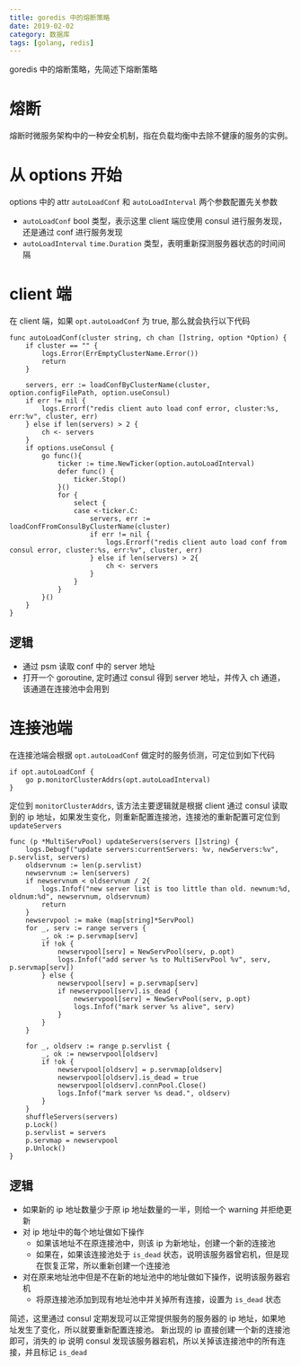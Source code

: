 ```yaml
---
title: goredis 中的熔断策略
date: 2019-02-02
category: 数据库
tags: [golang, redis]
---
```


goredis 中的熔断策略，先简述下熔断策略

# 熔断

熔断时微服务架构中的一种安全机制，指在负载均衡中去除不健康的服务的实例。

# 从 options 开始

options 中的 attr `autoLoadConf` 和 `autoLoadInterval` 两个参数配置先关参数

- `autoLoadConf`
  bool 类型，表示这里 client 端应使用 consul 进行服务发现，还是通过 conf 进行服务发现
- `autoLoadInterval`
  `time.Duration` 类型，表明重新探测服务器状态的时间间隔

# client 端

在 client 端，如果 `opt.autoLoadConf` 为 true, 那么就会执行以下代码

```golang
func autoLoadConf(cluster string, ch chan []string, option *Option) {
    if cluster == "" {
        logs.Error(ErrEmptyClusterName.Error())
        return
    }

    servers, err := loadConfByClusterName(cluster, option.configFilePath, option.useConsul)
    if err != nil {
        logs.Errorf("redis client auto load conf error, cluster:%s, err:%v", cluster, err)
    } else if len(servers) > 2 {
        ch <- servers
    }
    if options.useConsul {
        go func(){
            ticker := time.NewTicker(option.autoLoadInterval)
            defer func() {
                ticker.Stop()
            }()
            for {
                select {
                case <-ticker.C:
                    servers, err := loadConfFromConsulByClusterName(cluster)
                    if err != nil {
                        logs.Errorf("redis client auto load conf from consul error, cluster:%s, err:%v", cluster, err)
                    } else if len(servers) > 2{
                        ch <- servers
                    }
                }
            }
        }()
    }
}
```

## 逻辑

- 通过 psm 读取 conf 中的 server 地址
- 打开一个 goroutine, 定时通过 consul 得到 server 地址，并传入 ch 通道，该通道在连接池中会用到

# 连接池端

在连接池端会根据 `opt.autoLoadConf` 做定时的服务侦测，可定位到如下代码

```golang
if opt.autoLoadConf {
    go p.monitorClusterAddrs(opt.autoLoadInterval)
}
```

定位到 `monitorClusterAddrs`, 该方法主要逻辑就是根据 client 通过 consul 读取到的 ip 地址，如果发生变化，则重新配置连接池，连接池的重新配置可定位到 `updateServers`

```golang
func (p *MultiServPool) updateServers(servers []string) {
    logs.Debugf("update servers:currentServers: %v, newServers:%v", p.servlist, servers)
    oldservnum := len(p.servlist)
    newservnum := len(servers)
    if newservnum < oldservnum / 2{
        logs.Infof("new server list is too little than old. newnum:%d, oldnum:%d", newservnum, oldservnum)
        return
    }
    newservpool := make (map[string]*ServPool)
    for _, serv := range servers {
        _, ok := p.servmap[serv]
        if !ok {
            newservpool[serv] = NewServPool(serv, p.opt)
            logs.Infof("add server %s to MultiServPool %v", serv, p.servmap[serv])
        } else {
            newservpool[serv] = p.servmap[serv]
            if newservpool[serv].is_dead {
                newservpool[serv] = NewServPool(serv, p.opt)
                logs.Infof("mark server %s alive", serv)
            }
        }
    }

    for _, oldserv := range p.servlist {
        _, ok := newservpool[oldserv]
        if !ok {
            newservpool[oldserv] = p.servmap[oldserv]
            newservpool[oldserv].is_dead = true
            newservpool[oldserv].connPool.Close()
            logs.Infof("mark server %s dead.", oldserv)
        }
    }
    shuffleServers(servers)
    p.Lock()
    p.servlist = servers
    p.servmap = newservpool
    p.Unlock()
}
```

## 逻辑

- 如果新的 ip 地址数量少于原 ip 地址数量的一半，则给一个 warning 并拒绝更新
- 对 ip 地址中的每个地址做如下操作
  - 如果该地址不在原连接池中，则该 ip 为新地址，创建一个新的连接池
  - 如果在，如果该连接池处于 `is_dead` 状态，说明该服务器曾宕机，但是现在恢复正常，所以重新创建一个连接池
- 对在原来地址池中但是不在新的地址池中的地址做如下操作，说明该服务器宕机
  - 将原连接池添加到现有地址池中并关掉所有连接，设置为 `is_dead` 状态

简述，这里通过 consul 定期发现可以正常提供服务的服务器的 ip 地址，如果地址发生了变化，所以就要重新配置连接池。
新出现的 ip 直接创建一个新的连接池即可，消失的 ip 说明 consul 发现该服务器宕机，所以关掉该连接池中的所有连接，并且标记 `is_dead`
